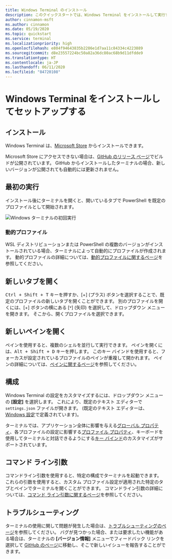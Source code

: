 ```yaml
---
title: Windows Terminal のインストール
description: このクイックスタートでは、Windows Terminal をインストールして実行する方法について説明します。
author: cinnamon-msft
ms.author: cinnamon
ms.date: 05/19/2020
ms.topic: quickstart
ms.service: terminal
ms.localizationpriority: high
ms.openlocfilehash: e804f94643835b2286e1d7aa11c84334c4223889
ms.sourcegitcommit: d8e23557224bc50a82a36dc80ac68b9d11dfdde9
ms.translationtype: HT
ms.contentlocale: ja-JP
ms.lasthandoff: 06/11/2020
ms.locfileid: "84720108"
---
```

# <a name="install-and-set-up-windows-terminal"></a>Windows Terminal をインストールしてセットアップする

## <a name="installation"></a>インストール

Windows Terminal は、[Microsoft Store](https://aka.ms/terminal) からインストールできます。

Microsoft Store にアクセスできない場合は、[GitHub のリリース ページ](https://github.com/microsoft/terminal/releases)でビルドが公開されています。 GitHub からインストールしたターミナルの場合、新しいバージョンが公開されても自動的には更新されません。

## <a name="first-run"></a>最初の実行

インストール後にターミナルを開くと、開いているタブで PowerShell を既定のプロファイルとして開始されます。

![Windows ターミナルの初回実行](./images/first-run.png)

### <a name="dynamic-profiles"></a>動的プロファイル

WSL ディストリビューションまたは PowerShell の複数のバージョンがインストールされている場合、ターミナルによって自動的にプロファイルが作成されます。 動的プロファイルの詳細については、[動的プロファイルに関するページ](./dynamic-profiles.md)を参照してください。

## <a name="open-a-new-tab"></a>新しいタブを開く

<kbd>Ctrl + Shift + T</kbd> キーを押すか、[+] (プラス) ボタンを選択することで、既定のプロファイルの新しいタブを開くことができます。 別のプロファイルを開くには、[+] ボタンの横にある [˅] (矢印) を選択して、ドロップダウン メニューを開きます。 そこから、開くプロファイルを選択できます。

## <a name="open-a-new-pane"></a>新しいペインを開く

ペインを使用すると、複数のシェルを並行して実行できます。 ペインを開くには、<kbd>Alt + Shift + D</kbd> キーを押します。 このキー バインドを使用すると、フォーカスが設定されているプロファイルのペインが重複して開かれます。 ペインの詳細については、[ペインに関するページ](./panes.md)を参照してください。

## <a name="configuration"></a>構成

Windows Terminal の設定をカスタマイズするには、ドロップダウン メニューの **[設定]** を選択します。 これにより、既定のテキスト エディターで `settings.json` ファイルが開きます。 (既定のテキスト エディターは、[Windows 設定](ms-settings:defaultapps)で定義されています)。

ターミナルでは、アプリケーション全体に影響を与える[グローバル プロパティ](./customize-settings/global-settings.md)、各プロファイルの設定に影響する[プロファイル プロパティ](./customize-settings/profile-settings.md)、キーボードを使用してターミナルと対話できるようにする[キー バインド](./customize-settings/key-bindings.md)のカスタマイズがサポートされています。

## <a name="command-line-arguments"></a>コマンド ライン引数

コマンドライン引数を使用すると、特定の構成でターミナルを起動できます。 これらの引数を使用すると、カスタム プロファイル設定が適用された特定のタブとペインでターミナルを開くことができます。 コマンドライン引数の詳細については、[コマンド ライン引数に関するページ](./command-line-arguments.md)を参照してください。

## <a name="troubleshooting"></a>トラブルシューティング

ターミナルの使用に関して問題が発生した場合は、[トラブルシューティングのページ](./troubleshooting.md)を参照してください。 バグが見つかった場合、または要求したい機能がある場合は、ターミナルの **[バージョン情報]** メニューでフィードバック リンクを選択して [GitHub のページ](https://github.com/microsoft/terminal)に移動し、そこで新しいイシューを報告することができます。
